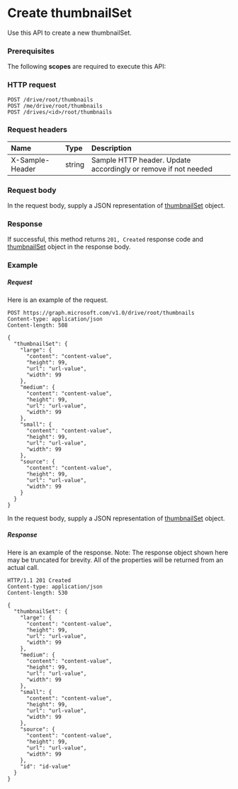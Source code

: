 # Create thumbnailSet

Use this API to create a new thumbnailSet.
### Prerequisites
The following **scopes** are required to execute this API: 
### HTTP request
<!-- { "blockType": "ignored" } -->
```http
POST /drive/root/thumbnails
POST /me/drive/root/thumbnails
POST /drives/<id>/root/thumbnails

```
### Request headers
| Name       | Type | Description|
|:---------------|:--------|:----------|
| X-Sample-Header  | string  | Sample HTTP header. Update accordingly or remove if not needed|

### Request body
In the request body, supply a JSON representation of [thumbnailSet](../resources/thumbnailset.md) object.


### Response
If successful, this method returns `201, Created` response code and [thumbnailSet](../resources/thumbnailset.md) object in the response body.

### Example
##### Request
Here is an example of the request.
<!-- {
  "blockType": "request",
  "name": "create_thumbnailset_from_driveitem"
}-->
```http
POST https://graph.microsoft.com/v1.0/drive/root/thumbnails
Content-type: application/json
Content-length: 508

{
  "thumbnailSet": {
    "large": {
      "content": "content-value",
      "height": 99,
      "url": "url-value",
      "width": 99
    },
    "medium": {
      "content": "content-value",
      "height": 99,
      "url": "url-value",
      "width": 99
    },
    "small": {
      "content": "content-value",
      "height": 99,
      "url": "url-value",
      "width": 99
    },
    "source": {
      "content": "content-value",
      "height": 99,
      "url": "url-value",
      "width": 99
    }
  }
}
```
In the request body, supply a JSON representation of [thumbnailSet](../resources/thumbnailset.md) object.
##### Response
Here is an example of the response. Note: The response object shown here may be truncated for brevity. All of the properties will be returned from an actual call.
<!-- {
  "blockType": "response",
  "truncated": true,
  "@odata.type": "microsoft.graph.thumbnailset"
} -->
```http
HTTP/1.1 201 Created
Content-type: application/json
Content-length: 530

{
  "thumbnailSet": {
    "large": {
      "content": "content-value",
      "height": 99,
      "url": "url-value",
      "width": 99
    },
    "medium": {
      "content": "content-value",
      "height": 99,
      "url": "url-value",
      "width": 99
    },
    "small": {
      "content": "content-value",
      "height": 99,
      "url": "url-value",
      "width": 99
    },
    "source": {
      "content": "content-value",
      "height": 99,
      "url": "url-value",
      "width": 99
    },
    "id": "id-value"
  }
}
```

<!-- uuid: 8fcb5dbc-d5aa-4681-8e31-b001d5168d79
2015-10-25 14:57:30 UTC -->
<!-- {
  "type": "#page.annotation",
  "description": "Create thumbnailSet",
  "keywords": "",
  "section": "documentation",
  "tocPath": ""
}-->